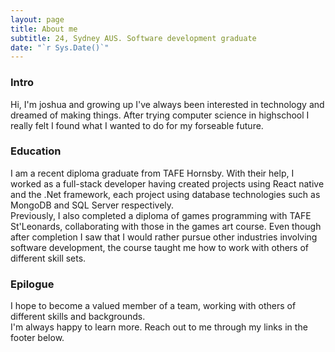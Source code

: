 ```yaml
---
layout: page
title: About me
subtitle: 24, Sydney AUS. Software development graduate
date: "`r Sys.Date()`"
---
```


### Intro 
Hi, I'm joshua and growing up I've always been interested in technology and dreamed of making things. After trying computer science in highschool I really felt I found what I wanted to do for my forseable future. 

### Education
I am a recent diploma graduate from TAFE Hornsby. With their help, I worked as a full-stack developer having created projects using React native and the .Net framework, each project using database technologies such as MongoDB and SQL Server respectively. <br>
Previously, I also completed a diploma of games programming with TAFE St'Leonards, collaborating with those in the games art course. Even though after completion I saw that I would rather pursue other industries involving software development, the course taught me how to work with others of different skill sets.

### Epilogue
I hope to become a valued member of a team, working with others of different skills and backgrounds. <br>
I'm always happy to learn more. Reach out to me through my links in the footer below.
